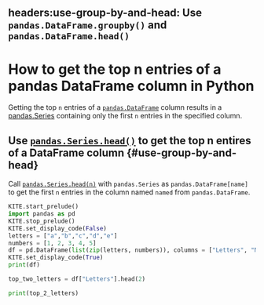 headers:
​	use-group-by-and-head: Use `pandas.DataFrame.groupby()` and `pandas.DataFrame.head()`
---

# How to get the top n entries of a pandas DataFrame column in Python

Getting the top `n` entries of a [`pandas.DataFrame`](kite-sym:pandas.DataFrame) column results in a [pandas.Series](kite-sym:pandas.DataFrame) containing only the first `n` entries in the specified column.

## Use [`pandas.Series.head()`](kite-sym:pandas.Series.head) to get the top n entires of a DataFrame column {#use-group-by-and-head}
Call [`pandas.Series.head(n)`](kite-sym:pandas.Series.head) with `pandas.Series` as `pandas.DataFrame[name]` to get the first `n` entries in the column named `named` from `pandas.DataFrame`.


```python
KITE.start_prelude()
import pandas as pd
KITE.stop_prelude()
KITE.set_display_code(False)
letters = ["a","b","c","d","e"]
numbers = [1, 2, 3, 4, 5]
df = pd.DataFrame(list(zip(letters, numbers)), columns = ["Letters", "Numbers"])
KITE.set_display_code(True)
print(df)

top_two_letters = df["Letters"].head(2)

print(top_2_letters)
```
